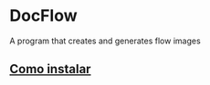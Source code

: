 # DocFlow
 A program that creates and generates flow images

## [Como instalar](pt-br/instalacao.md)
